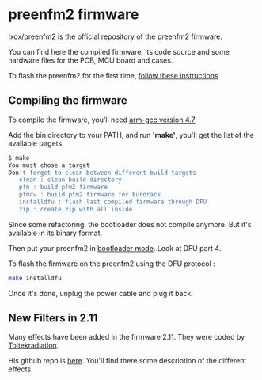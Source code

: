 # preenfm2 firmware

Ixox/preenfm2 is the official repository of the preenfm2 firmware.

You can find here the compiled firmware, its code source and some hardware files for the PCB, MCU board and cases.

To flash the preenfm2 for the first time, [follow these instructions](https://github.com/Ixox/preenfm2/tree/master/flash)


## Compiling the firmware

To compile the firmware, you'll need [arm-gcc version 4.7](https://launchpad.net/gcc-arm-embedded/+milestone/4.7-2014-q2-update)

Add the bin directory to your PATH, and run **'make'**, you'll get the list of the available targets.

```bash
$ make
You must chose a target 
Don't forget to clean between different build targets
   clean : clean build directory
   pfm : build pfm2 firmware
   pfmcv : build pfm2 firmware for Eurorack 
   installdfu : flash last compiled firmware through DFU
   zip : create zip with all inside
```
Since some refactoring, the bootloader does not compile anymore. But it's available in its binary format.

Then put your preenfm2 in [bootloader mode](http://ixox.fr/preenfm2/manual/upgrade-firmware/). Look at DFU part 4.

To flash the firmware on the preenfm2 using the DFU protocol :

```bash
make installdfu
```

Once it's done, unplug the power cable and plug it back.

## New Filters in 2.11

Many effects have been added in the firmware 2.11. They were coded by [Toltekradiation](http://ixox.fr/forum/index.php?topic=69544.0).

His github repo is [here](https://github.com/pvig/preenfm2). You'll find there some description of the different effects.
